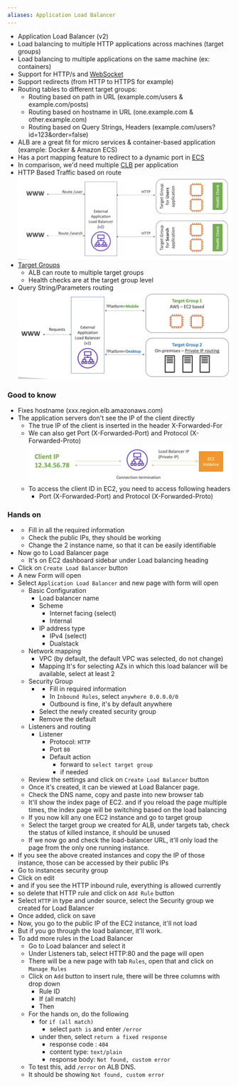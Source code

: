 ```yaml
---
aliases: Application Load Balancer
---
```

- Application Load Balancer (v2)
- Load balancing to multiple HTTP applications across machines (target groups)
- Load balancing to multiple applications on the same machine (ex: containers)
- Support for HTTP/s and [WebSocket](WebSocket)
- Support redirects (from HTTP to HTTPS for example)
- Routing tables to different target groups:
	- Routing based on path in URL (example.com/users & example.com/posts)
	- Routing based on hostname in URL (one.example.com & other.example.com)
	- Routing based on Query Strings, Headers (example.com/users?id=123&order=false)
- ALB are a great fit for micro services & container-based application (example: Docker & Amazon ECS)
- Has a port mapping feature to redirect to a dynamic port in [ECS](../Containers/ECS.md)
- In comparison, we'd need multiple [CLB](CLB.md) per application
- HTTP Based Traffic based on route![Screenshot 2023-06-12 at 7.54.30 PM](../images%201/Screenshot%202023-06-12%20at%207.54.30%20PM.png)
- [Target Groups](Target%20Groups.md)
	- ALB can route to multiple target groups
	- Health checks are at the target group level
- Query String/Parameters routing![Screenshot 2023-06-12 at 7.59.44 PM](../images%201/Screenshot%202023-06-12%20at%207.59.44%20PM.png)

### Good to know
- Fixes hostname (xxx.region.elb.amazonaws.com)
- The application servers don't see the IP of the client directly
	- The true IP of the client is inserted in the header X-Forwarded-For
	- We can also get Port (X-Forwarded-Port) and Protocol (X-Forwarded-Proto)![Screenshot 2023-06-12 at 8.03.06 PM](../images%201/Screenshot%202023-06-12%20at%208.03.06%20PM.png)
	- To access the client ID in EC2, you need to access following headers
		- Port (X-Forwarded-Port) and Protocol (X-Forwarded-Proto)

### Hands on
- [](../EC2/EC2.md#Launch%20an%20EC2%20instance%20running%20Linux%7CLaunch%202%20EC2%20instances)
	- Fill in all the required information
	- Check the public IPs, they should be working
	- Change the 2 instance name, so that it can be easily identifiable
- Now go to Load Balancer page
	- It's on EC2 dashboard sidebar under Load balancing heading
- Click on `Create Load Balancer` button
- A new Form will open
- Select `Application Load Balancer` and new page with form will open
	- Basic Configuration
		- Load balancer name
		- Scheme
			- Internet facing (select)
			- Internal
		- IP address type
			- IPv4 (select)
			- Dualstack
	- Network mapping
		- VPC (by default, the default VPC was selected, do not change)
		- Mapping
		  It's for selecting AZs in which this load balancer will be available, select at least 2
	- Security Group
		- [](../EC2/Security%20Groups.md#Security%20groups%20hands%20on%7CCreate%20new%20security%20group%20for%20it)
			- Fill in required information
			- In `Inbound Rules`, select `anywhere 0.0.0.0/0`
			- Outbound is fine, it's by default anywhere
		- Select the newly created security group
		- Remove the default
	- Listeners and routing
		- Listener
			- Protocol: `HTTP`
			- Port `80`
			- Default action
				- forward to `select target group`
				- [](Target%20Groups.md#Create%20a%20target%20group%7CCreate%20target%20group) if needed
	- Review the settings and click on `Create Load Balancer` button
	- Once it's created, it can be viewed at Load Balancer page.
	- Check the DNS name, copy and paste into new browser tab
	- It'll show the index page of EC2. and if you reload the page multiple times, the index page will be switching based on the load balancing
	- If you now kill any one EC2 instance and go to target group
	- Select the target group we created for ALB, under targets tab, check the status of killed instance, it should be unused
	- If we now go and check the load-balancer URL, it'll only load the page from the only one running instance.
- If you see the above created instances and copy the IP of those instance, those can be accessed by their public IPs
- Go to instances security group
- Click on edit
- and if you see the HTTP inbound rule, everything is allowed currently
- so delete that HTTP rule and click on `Add Rule` button
- Select `HTTP` in type and under source, select the Security group we created for Load Balancer
- Once added, click on save
- Now, you go to the public IP of the EC2 instance, it'll not load
- But if you go through the load balancer, it'll work.
- To add more rules in the Load Balancer
	- Go to Load balancer and select it
	- Under Listeners tab, select HTTP:80 and the page will open
	- There will be a new page with tab `Rules`, open that and click on `Manage Rules`
	-  Click on `Add` button to insert rule, there will be three columns with drop down
		- Rule ID
		- If (all match)
		- Then
	- For the hands on, do the following
		- for `if (all match)`
			- select `path is` and enter `/error`
		- under then, select `return a fixed response`
			- response code : `404`
			- content type: `text/plain`
			- response body: `Not found, custom error`
	- To test this, add `/error` on ALB DNS.
	- It should be showing `Not found, custom error`
